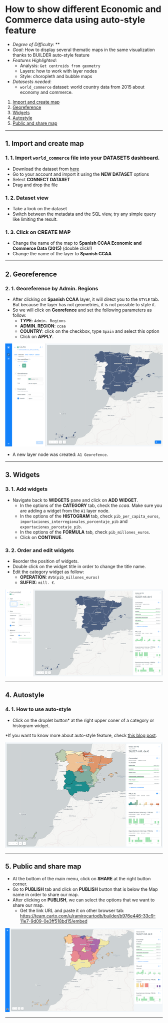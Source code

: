 # How to show different Economic and Commerce data using auto-style feature

* *Degree of Difficulty*: **
* *Goal*: How to display several thematic maps in the same visualization thanks to BUILDER auto-style feature
* *Features Highlighted*:
  * Analysis: `Get centroids from geometry`
  * Layers: how to work with layer nodes
  * Style: choropleth and bubble maps
* *Datasests needed*:
  * `world_commerce` dataset: world country data from 2015 about economy and commerce.

1. [Import and create map](#map) <br>
2. [Georeference](#geo) <br>
3. [Widgets](#widgets) <br>
4. [Autostyle](#auto) <br>
5. [Public and share map](#public) <br>

<hr>

## 1. Import and create map <a name="map"></a> 

### 1. 1. Import `world_commerce` file into your DATASETS dashboard.

* Download the dataset from [here](https://builder-demo.carto.com/api/v2/sql?q=SELECT+*+FROM+world_commerce&format=csv&filename=world_commerce)
* Go to your account and import it using the **NEW DATASET** options
* Select **CONNECT DATASET**
* Drag and drop the file

### 1. 2. Dataset view 

* Take a look on the dataset
* Switch between the metadata and the SQL view, try any simple query like limiting the result.

### 1. 3. Click on **CREATE MAP**

* Change the name of the map to **Spanish CCAA Economic and Commerce Data (2015)** (double click!)
* Change the name of the layer to **Spanish CCAA**

<hr>

## 2. Georeference <a name="geo"></a> 

### 2. 1. Georeference by Admin. Regions

* After clicking on **Spanish CCAA** layer, it will direct you to the `STYLE` tab. But because the layer has not geometries, it is not possible to style it.
* So we will click on **Georefence** and set the following parameters as follow:
  * **TYPE**: `Admin. Regions`
  * **ADMIN. REGION**: `ccaa`
  * **COUNTRY**: click on the checkbox, type `Spain` and select this option
  * Click on **APPLY**.

![georeference](imgs/01-autostyle-01.png)

* A new layer node was created: `A1 Georefence`.

<hr>

## 3. Widgets <a name="widgets"></a> 

### 3. 1. Add widgets

* Navigate back to  **WIDGETS** pane and click on **ADD WIDGET**.
  * In the options of the **CATEGORY** tab, check the *ccaa*. Make sure you are adding a widget from the `A1` layer node.
  * In the options of the **HISTOGRAM** tab, check `pib_per_capita_euros`, `importaciones_interregionales_porcentaje_pib` and `exportaciones_porcetaje_pib`.
  * In the options of the **FORMULA** tab, check `pib_millones_euros`.
  * Click on **CONTINUE**.

### 3. 2. Order and edit widgets

* Reorder the position of widgets.
* Double click on the widget title in order to change the title name.
* Edit the category widget as follow:
  * **OPERATION**: `AVG(pib_millones_euros)`
  * **SUFFIX**: `mill. €`.

![widget-options](imgs/01-autostyle-02.png)

<hr>

## 4. Autostyle <a name="auto"></a> 

### 4. 1. How to use auto-style

* Click on the droplet button* at the right upper coner of a category or histogram widget.

*If you want to know more about auto-style feature, check [this blog post](https://carto.com/blog/data-driven-maps-auto-style).

![auto-style](imgs/01-autostyle-03.png)

<hr>

## 5. Public and share map <a name="public"></a> 

* At the bottom of the main menu, click on **SHARE** at the right button corner.
* Go to **PUBLISH** tab and click on **PUBLISH** button that is below the Map name in order to share our map.
* After clicking on **PUBLISH**, we can select the options that we want to share our map.
  * Get the link URL and paste it on other browser tab: https://team.carto.com/u/ramirocartodb/builder/b976e446-33c9-11e7-9d09-0e3ff518bd15/embed

![map](imgs/01-autostyle-04.png)

<hr>